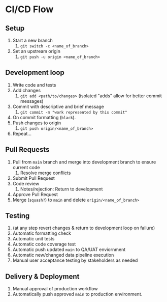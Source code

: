 # CI/CD Flow

## Setup

1. Start a new branch
   1. `git switch -c <name_of_branch>`
2. Set an upstream origin
   1. `git push -u origin <name_of_branch>`

## Development loop

1. Write code and tests
2. Add changes 
   1. `git add <path/to/changes>` (isolated "adds" allow for better commit messages)
3. Commit with descriptive and brief message
   1. `git commit -m "work represented by this commit"`
4. On commit formatting (`black`).
5. Push changes to origin
   1. `git push origin/<name_of_branch>`
6. Repeat...

## Pull Requests

1. Pull from `main` branch and merge into development branch to ensure current code
   1. Resolve merge conflicts
2. Submit Pull Request
3. Code review
   1. Notes/rejection: Return to development
4. Approve Pull Request
5. Merge (`squash?`) to `main` and delete `origin/<name_of_branch>`

## Testing

1. (at any step revert changes & return to development loop on failure)
2. Automatic formatting check
3. Automatic unit tests
4. Automatic code coverage test
5. Automatic push updated `main` to QA/UAT enviornment
6. Automatic new/changed data pipeline execution
7. Manual user acceptance testing by stakeholders as needed

## Delivery & Deployment

1. Manual approval of production workflow
2. Automatically push approved `main` to production environment.
